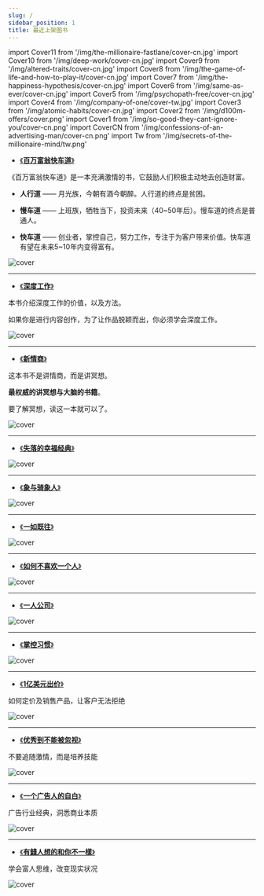 ```yaml
---
slug: /
sidebar_position: 1
title: 最近上架图书
---
```


import Cover11 from '/img/the-millionaire-fastlane/cover-cn.jpg'
import Cover10 from '/img/deep-work/cover-cn.jpg'
import Cover9 from '/img/altered-traits/cover-cn.jpg'
import Cover8 from '/img/the-game-of-life-and-how-to-play-it/cover-cn.jpg'
import Cover7 from '/img/the-happiness-hypothesis/cover-cn.jpg'
import Cover6 from '/img/same-as-ever/cover-cn.jpg'
import Cover5 from '/img/psychopath-free/cover-cn.jpg'
import Cover4 from '/img/company-of-one/cover-tw.jpg'
import Cover3 from '/img/atomic-habits/cover-cn.jpg'
import Cover2 from '/img/d100m-offers/cover.png'
import Cover1 from '/img/so-good-they-cant-ignore-you/cover-cn.png'
import CoverCN from '/img/confessions-of-an-advertising-man/cover-cn.png'
import Tw from '/img/secrets-of-the-millionaire-mind/tw.png'


- [《**百万富翁快车道**》](./wealth/the-millionaire-fastlane)

《百万富翁快车道》是一本充满激情的书，它鼓励人们积极主动地去创造财富。

- **人行道** —— 月光族，今朝有酒今朝醉。人行道的终点是贫困。

- **慢车道** —— 上班族，牺牲当下，投资未来（40~50年后）。慢车道的终点是普通人。

- **快车道** —— 创业者，掌控自己，努力工作，专注于为客户带来价值。快车道有望在未来5~10年内变得富有。


<img src={Cover11} alt="cover" style={{width:350}} />

------------------

- [《**深度工作**》](./growingup/deep-work)

本书介绍深度工作的价值，以及方法。

如果你是进行内容创作，为了让作品脱颖而出，你必须学会深度工作。

<img src={Cover10} alt="cover" style={{width:350}} />

------------------

- [《**新情商**》](./growingup/altered-traits)

这本书不是讲情商，而是讲冥想。

**最权威的讲冥想与大脑的书籍**。

要了解冥想，读这一本就可以了。

<img src={Cover9} alt="cover" style={{width:360}} />

------------------

- [《**失落的幸福经典**》](./growingup/the-game-of-life-and-how-to-play-it)

<img src={Cover8} alt="cover" style={{width:360}} />

------------------

- [《**象与骑象人**》](./psychology/the-happiness-hypothesis) 

<img src={Cover7} alt="cover" style={{width:360}} />

------------------

- [《**一如既往**》](./wealth/same-as-ever) 

<img src={Cover6} alt="cover" style={{width:360}} />

------------------

- [《**如何不喜欢一个人**》](./psychology/psychopath-free) 

<img src={Cover5} alt="cover" style={{width:360}} />

------------------

- [《**一人公司**》](./startup/company-of-one) 

<img src={Cover4} alt="cover" style={{width:360}} />

------------------

- [《**掌控习惯**》](./growingup/atomic-habits) 

<img src={Cover3} alt="cover" style={{width:360}} />

------------------

- [《**1亿美元出价**》](./wam/100m-offers) 

如何定价及销售产品，让客户无法拒绝

<img src={Cover2} alt="cover" style={{width:360}} />

------------------

- [《**优秀到不能被忽视**》](./growingup/so-good-they-cant-ignore-you) 

不要追随激情，而是培养技能

<img src={Cover1} alt="cover" style={{width:360}} />

------------------

- [《**一个广告人的自白**》](./wam/confessions-of-an-advertising-man) 


广告行业经典，洞悉商业本质

<img src={CoverCN} alt="cover" style={{width:360}} />

------------------

- [《**有錢人想的和你不一樣**》](./wealth/Secrets-of-the-Millionaire-Mind) 

学会富人思维，改变现实状况

<img src={Tw} alt="cover" style={{width:360}} />

